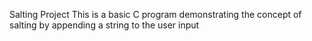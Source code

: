 Salting Project
This is a basic C program demonstrating the concept of salting by appending a string to the user input
